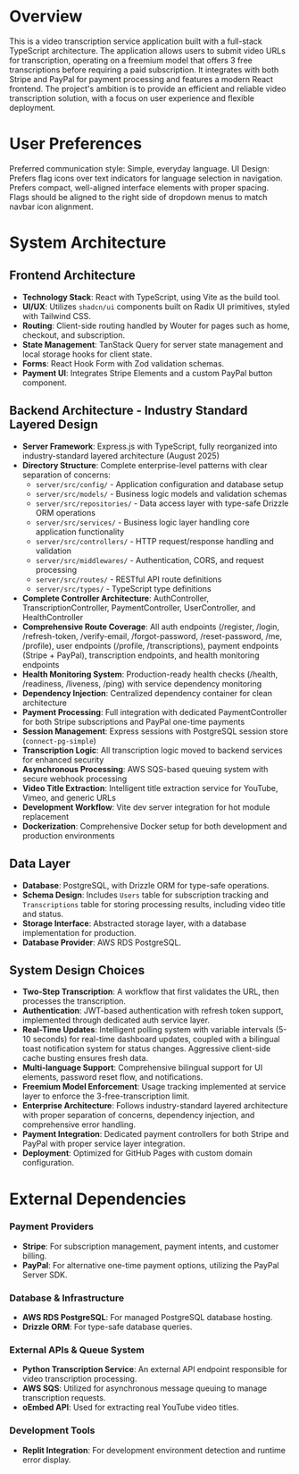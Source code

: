 # Overview

This is a video transcription service application built with a full-stack TypeScript architecture. The application allows users to submit video URLs for transcription, operating on a freemium model that offers 3 free transcriptions before requiring a paid subscription. It integrates with both Stripe and PayPal for payment processing and features a modern React frontend. The project's ambition is to provide an efficient and reliable video transcription solution, with a focus on user experience and flexible deployment.

# User Preferences

Preferred communication style: Simple, everyday language.
UI Design: Prefers flag icons over text indicators for language selection in navigation. Prefers compact, well-aligned interface elements with proper spacing. Flags should be aligned to the right side of dropdown menus to match navbar icon alignment.

# System Architecture

## Frontend Architecture
- **Technology Stack**: React with TypeScript, using Vite as the build tool.
- **UI/UX**: Utilizes `shadcn/ui` components built on Radix UI primitives, styled with Tailwind CSS.
- **Routing**: Client-side routing handled by Wouter for pages such as home, checkout, and subscription.
- **State Management**: TanStack Query for server state management and local storage hooks for client state.
- **Forms**: React Hook Form with Zod validation schemas.
- **Payment UI**: Integrates Stripe Elements and a custom PayPal button component.

## Backend Architecture - Industry Standard Layered Design
- **Server Framework**: Express.js with TypeScript, fully reorganized into industry-standard layered architecture (August 2025)
- **Directory Structure**: Complete enterprise-level patterns with clear separation of concerns:
  - `server/src/config/` - Application configuration and database setup
  - `server/src/models/` - Business logic models and validation schemas  
  - `server/src/repositories/` - Data access layer with type-safe Drizzle ORM operations
  - `server/src/services/` - Business logic layer handling core application functionality
  - `server/src/controllers/` - HTTP request/response handling and validation
  - `server/src/middlewares/` - Authentication, CORS, and request processing
  - `server/src/routes/` - RESTful API route definitions
  - `server/src/types/` - TypeScript type definitions
- **Complete Controller Architecture**: AuthController, TranscriptionController, PaymentController, UserController, and HealthController
- **Comprehensive Route Coverage**: All auth endpoints (/register, /login, /refresh-token, /verify-email, /forgot-password, /reset-password, /me, /profile), user endpoints (/profile, /transcriptions), payment endpoints (Stripe + PayPal), transcription endpoints, and health monitoring endpoints
- **Health Monitoring System**: Production-ready health checks (/health, /readiness, /liveness, /ping) with service dependency monitoring
- **Dependency Injection**: Centralized dependency container for clean architecture
- **Payment Processing**: Full integration with dedicated PaymentController for both Stripe subscriptions and PayPal one-time payments
- **Session Management**: Express sessions with PostgreSQL session store (`connect-pg-simple`)
- **Transcription Logic**: All transcription logic moved to backend services for enhanced security
- **Asynchronous Processing**: AWS SQS-based queuing system with secure webhook processing
- **Video Title Extraction**: Intelligent title extraction service for YouTube, Vimeo, and generic URLs
- **Development Workflow**: Vite dev server integration for hot module replacement
- **Dockerization**: Comprehensive Docker setup for both development and production environments

## Data Layer
- **Database**: PostgreSQL, with Drizzle ORM for type-safe operations.
- **Schema Design**: Includes `Users` table for subscription tracking and `Transcriptions` table for storing processing results, including video title and status.
- **Storage Interface**: Abstracted storage layer, with a database implementation for production.
- **Database Provider**: AWS RDS PostgreSQL.

## System Design Choices
- **Two-Step Transcription**: A workflow that first validates the URL, then processes the transcription.
- **Authentication**: JWT-based authentication with refresh token support, implemented through dedicated auth service layer.
- **Real-Time Updates**: Intelligent polling system with variable intervals (5-10 seconds) for real-time dashboard updates, coupled with a bilingual toast notification system for status changes. Aggressive client-side cache busting ensures fresh data.
- **Multi-language Support**: Comprehensive bilingual support for UI elements, password reset flow, and notifications.
- **Freemium Model Enforcement**: Usage tracking implemented at service layer to enforce the 3-free-transcription limit.
- **Enterprise Architecture**: Follows industry-standard layered architecture with proper separation of concerns, dependency injection, and comprehensive error handling.
- **Payment Integration**: Dedicated payment controllers for both Stripe and PayPal with proper service layer integration.
- **Deployment**: Optimized for GitHub Pages with custom domain configuration.

# External Dependencies

### Payment Providers
- **Stripe**: For subscription management, payment intents, and customer billing.
- **PayPal**: For alternative one-time payment options, utilizing the PayPal Server SDK.

### Database & Infrastructure
- **AWS RDS PostgreSQL**: For managed PostgreSQL database hosting.
- **Drizzle ORM**: For type-safe database queries.

### External APIs & Queue System
- **Python Transcription Service**: An external API endpoint responsible for video transcription processing.
- **AWS SQS**: Utilized for asynchronous message queuing to manage transcription requests.
- **oEmbed API**: Used for extracting real YouTube video titles.

### Development Tools
- **Replit Integration**: For development environment detection and runtime error display.